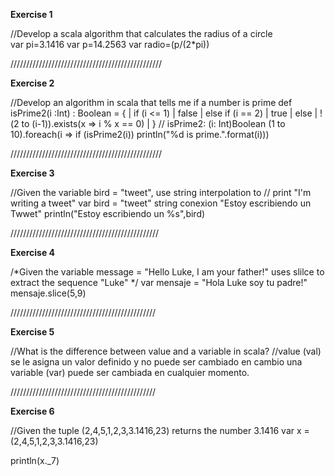 
**Exercise 1**

//Develop a scala algorithm that calculates the radius of a circle
<br>
var pi=3.1416
var p=14.2563
var radio=(p/(2*pi))
</br>


////////////////////////////////////////////////


**Exercise 2**

//Develop an algorithm in scala that tells me if a number is prime
def isPrime2(i :Int) : Boolean = {
|     if (i <= 1)
|       false
|     else if (i == 2)
|       true
|     else
|       !(2 to (i-1)).exists(x => i % x == 0)
|   }
// isPrime2: (i: Int)Boolean
(1 to 10).foreach(i => if (isPrime2(i)) println("%d is prime.".format(i)))


////////////////////////////////////////////////


**Exercise 3**

//Given the variable bird = "tweet", use string interpolation to
// print "I'm writing a tweet"
var bird = "tweet"
string conexion "Estoy escribiendo un Twwet"
println("Estoy escribiendo un %s",bird)


///////////////////////////////////////////////

**Exercise 4**

/*Given the variable message = "Hello Luke, I am your father!" uses slilce to extract the
 sequence "Luke" */
var mensaje = "Hola Luke soy tu padre!"
mensaje.slice(5,9)

//////////////////////////////////////////////

**Exercise 5**

//What is the difference between value and a variable in scala?
//value (val) se le asigna un valor definido y no puede ser cambiado en cambio una variable (var) puede ser cambiada en cualquier momento.

//////////////////////////////////////////////

**Exercise 6**

//Given the tuple (2,4,5,1,2,3,3.1416,23) returns the number 3.1416
var x = (2,4,5,1,2,3,3.1416,23)

println(x._7)
